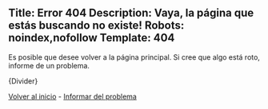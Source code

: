 Title: Error 404
Description: Vaya, la página que estás buscando no existe!
Robots: noindex,nofollow
Template: 404
----

Es posible que desee volver a la página principal.
Si cree que algo está roto, informe de un problema.

{Divider}

[Volver al inicio]({url}) - [Informar del problema]({url}/contact)
